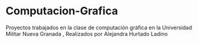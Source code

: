 # Computacion-Grafica
Proyectos trabajados en la clase de computación gráfica en la Universidad Militar Nueva Granada
, Realizados por Alejandra Hurtado Ladino
